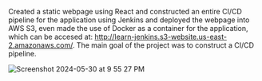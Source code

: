 Created a static webpage using React and constructed an entire CI/CD pipeline for the application using Jenkins and deployed the webpage into AWS S3, even made the use of Docker as a container for the application, which can be accesed at: http://learn-jenkins.s3-website.us-east-2.amazonaws.com/. The main goal of the project was to construct a CI/CD pipeline. 


![Screenshot 2024-05-30 at 9 55 27 PM](https://github.com/singhv6899/JenkinsDemo/assets/123750028/e3866b3e-194b-4ed2-8cbf-0aec69b8408b)
